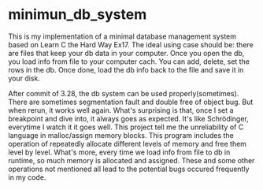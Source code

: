 # minimun_db_system
This is my implementation of a minimal database management system based on Learn C the Hard Way Ex17.
The ideal using case should be: there are files that keep your db data in your computer. Once you open the db, you load info from file to your computer cach. You can add, delete, set the rows in the db. Once done, load the db info back to the file and save it in your disk.

After commit of 3.28, the db system can be used properly(sometimes). There are sometimes segmentation fault and double free of object bug. But when rerun, it works well again. What's surprising is that, once I set a breakpoint and dive into, it always goes as expected. It's like Schrödinger, everytime I watch it it goes well.
This project tell me the unreliability of C language in malloc/assign memory blocks. This program includes the operation of repeatedly allocate different levels of memory and free them level by level. What's more, every time we load info from file to db in runtime, so much memory is allocated and assigned. These and some other operations not mentioned all lead to the potential bugs occured frequently in my code. 